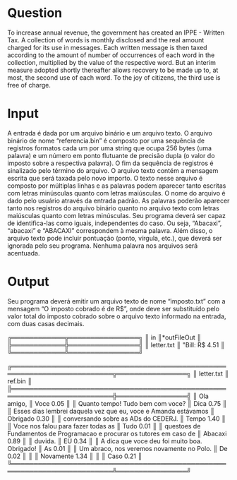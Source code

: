 # Question

To increase annual revenue, the government has created an IPPE - Written Tax.
A collection of words is monthly disclosed and the real amount charged for its use in
messages. Each written message is then taxed according to the amount of
number of occurrences of each word in the collection, multiplied by the value of the respective
word. But an interim measure adopted shortly thereafter allows recovery to be
made up to, at most, the second use of each word. To the joy of citizens, the third
use is free of charge.

# Input

A entrada é dada por um arquivo binário e um arquivo texto.
O arquivo binário de nome “referencia.bin” é composto por uma sequência de registros formatos
cada um por uma string que ocupa 256 bytes (uma palavra) e um número em ponto flutuante de
precisão dupla (o valor do imposto sobre a respectiva palavra). O fim da sequência de registros
é sinalizado pelo término do arquivo.
O arquivo texto contém a mensagem escrita que será taxada pelo novo importo. O texto nesse
arquivo é composto por múltiplas linhas e as palavras podem aparecer tanto escritas com letras
minúsculas quanto com letras maiúsculas. O nome do arquivo é dado pelo usuário através da
entrada padrão.
As palavras poderão aparecer tanto nos registros do arquivo binário quanto no arquivo texto
com letras maiúsculas quanto com letras minúsculas. Seu programa deverá ser capaz de
identifica-las como iguais, independentes do caso. Ou seja, “Abacaxi”, “abacaxi” e “ABACAXI”
correspondem à mesma palavra. Além disso, o arquivo texto pode incluir pontuação (ponto,
vírgula, etc.), que deverá ser ignorada pelo seu programa. Nenhuma palavra nos arquivos será
acentuada.

# Output

Seu programa deverá emitir um arquivo texto de nome “imposto.txt” com a mensagem
“O imposto cobrado é de R$<VALOR>”, onde <VALOR> deve ser substituído pelo valor total do
imposto cobrado sobre o arquivo texto informado na entrada, com duas casas decimais.

╔════════════╦════════════════╗
║ in ║*outFileOut ║
╠════════════╬════════════════╣
║ letter.txt ║ "Bill: R$ 4.51 ║ 
╚════════════╩════════════════╝



╔═════════════════════════════════════════════════════════════════════════╦════════════════╗ ║ letter.txt ║ ref.bin ║ ╠═════════════════════════════════════════════════════════════════════════╬════════════════╣ ║ Ola amigo, ║ Voce 0.05 ║ ║ Quanto tempo! Tudo bem com voce? ║ Dica 0.75 ║ ║ Esses dias lembrei daquela vez que eu, voce e Amanda estávamos ║ Obrigado 0.30 ║ ║ conversando sobre as ADs do CEDERJ. ║ Tempo 1.40 ║ ║ Voce nos falou para fazer todas as ║ Tudo 0.01 ║ ║ questoes de Fundamentos de Programacao e procurar os tutores em caso de ║ Abacaxi 0.89 ║ ║ duvida. ║ EU 0.34 ║ ║ A dica que voce deu foi muito boa. Obrigado! ║ As 0.01 ║ ║ Um abraco, nos veremos novamente no Polo. ║ De 0.02 ║ ║ ║ Novamente 1.34 ║ ║ ║ Caso 0.21 ║ ╚═════════════════════════════════════════════════════════════════════════╩════════════════╝

